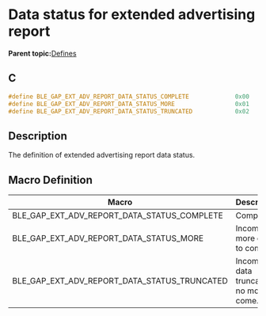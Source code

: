 # Data status for extended advertising report

**Parent topic:**[Defines](GUID-FB430BFE-A9A9-473D-A588-1240BBD25ADD.md)

## C

```c
#define BLE_GAP_EXT_ADV_REPORT_DATA_STATUS_COMPLETE             0x00
#define BLE_GAP_EXT_ADV_REPORT_DATA_STATUS_MORE                 0x01
#define BLE_GAP_EXT_ADV_REPORT_DATA_STATUS_TRUNCATED            0x02
```

## Description

The definition of extended advertising report data status.

## Macro Definition

|Macro|Description|
|-----|-----------|
|BLE\_GAP\_EXT\_ADV\_REPORT\_DATA\_STATUS\_COMPLETE|Complete.|
|BLE\_GAP\_EXT\_ADV\_REPORT\_DATA\_STATUS\_MORE|Incomplete, more data to come.|
|BLE\_GAP\_EXT\_ADV\_REPORT\_DATA\_STATUS\_TRUNCATED|Incomplete, data truncated, no more to come.|

